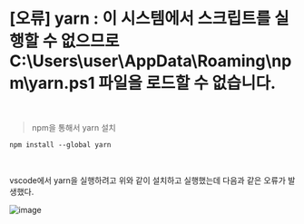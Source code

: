 # [오류] yarn : 이 시스템에서 스크립트를 실행할 수 없으므로 C:\Users\user\AppData\Roaming\npm\yarn.ps1 파일을 로드할 수 없습니다.

<br>

> npm을 통해서 yarn 설치

```
npm install --global yarn
```

<br>

vscode에서 yarn을 실행하려고 위와 같이 설치하고 실행했는데 다음과 같은 오류가 발생했다.

![image]()





